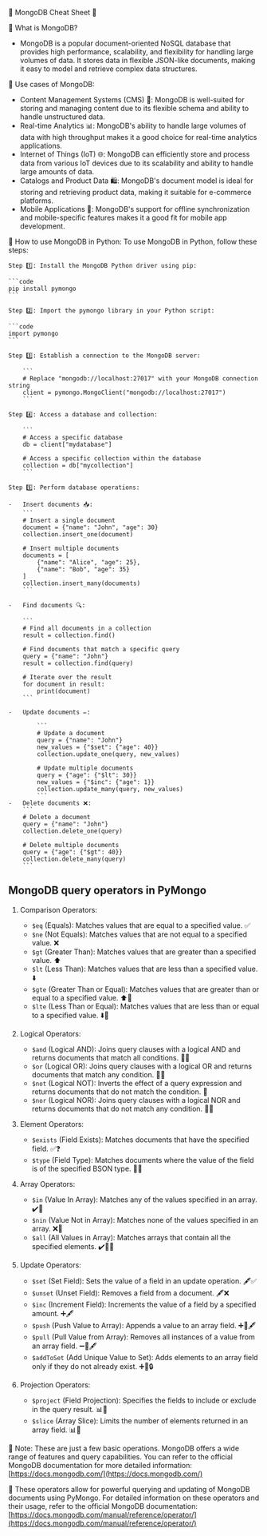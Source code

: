 🌟 MongoDB Cheat Sheet 🌟

📌 What is MongoDB? 
-   MongoDB is a popular document-oriented NoSQL database that provides high performance, scalability, and flexibility for handling large volumes of data. It stores data in flexible JSON-like documents, making it easy to model and retrieve complex data structures.

📌 Use cases of MongoDB:

-   Content Management Systems (CMS) 📄: MongoDB is well-suited for storing and managing content due to its flexible schema and ability to handle unstructured data.
-   Real-time Analytics 📊: MongoDB's ability to handle large volumes of data with high throughput makes it a good choice for real-time analytics applications.
-   Internet of Things (IoT) 🌐: MongoDB can efficiently store and process data from various IoT devices due to its scalability and ability to handle large amounts of data.
-   Catalogs and Product Data 🛍️: MongoDB's document model is ideal for storing and retrieving product data, making it suitable for e-commerce platforms.
-   Mobile Applications 📱: MongoDB's support for offline synchronization and mobile-specific features makes it a good fit for mobile app development.


📌 How to use MongoDB in Python: To use MongoDB in Python, follow these steps:

    Step 1️⃣: Install the MongoDB Python driver using pip:

    ```code
    pip install pymongo
    ```

    Step 2️⃣: Import the pymongo library in your Python script:

    ```code
    import pymongo
    ```

    Step 3️⃣: Establish a connection to the MongoDB server:

        ```
        # Replace "mongodb://localhost:27017" with your MongoDB connection string
        client = pymongo.MongoClient("mongodb://localhost:27017")
        ``` 

    Step 4️⃣: Access a database and collection:
        
        ``` 
        # Access a specific database
        db = client["mydatabase"]
        
        # Access a specific collection within the database
        collection = db["mycollection"]
        ```

    Step 5️⃣: Perform database operations:

    -   Insert documents 📥:
        ```
        # Insert a single document
        document = {"name": "John", "age": 30}
        collection.insert_one(document)
        
        # Insert multiple documents
        documents = [
            {"name": "Alice", "age": 25},
            {"name": "Bob", "age": 35}
        ]
        collection.insert_many(documents)
        ```

    -   Find documents 🔍:

        ```
        # Find all documents in a collection
        result = collection.find()
        
        # Find documents that match a specific query
        query = {"name": "John"}
        result = collection.find(query)
        
        # Iterate over the result
        for document in result:
            print(document)
        ```

    -   Update documents ✏️:

            ```
            # Update a document
            query = {"name": "John"}
            new_values = {"$set": {"age": 40}}
            collection.update_one(query, new_values)
            
            # Update multiple documents
            query = {"age": {"$lt": 30}}
            new_values = {"$inc": {"age": 1}}
            collection.update_many(query, new_values)
            ```
    -   Delete documents ❌:
        ```
        # Delete a document
        query = {"name": "John"}
        collection.delete_one(query)
        
        # Delete multiple documents
        query = {"age": {"$gt": 40}}
        collection.delete_many(query)
        ```

## MongoDB query operators in PyMongo

1.  Comparison Operators:
    -   `$eq` (Equals): Matches values that are equal to a specified value. ✅
    -   `$ne` (Not Equals): Matches values that are not equal to a specified value. ❌
    -   `$gt` (Greater Than): Matches values that are greater than a specified value. ⬆️
    -   `$lt` (Less Than): Matches values that are less than a specified value. ⬇️
    -   `$gte` (Greater Than or Equal): Matches values that are greater than or equal to a specified value. ⬆️🔳
    -   `$lte` (Less Than or Equal): Matches values that are less than or equal to a specified value. ⬇️🔳

2.  Logical Operators:
    
    -   `$and` (Logical AND): Joins query clauses with a logical AND and returns documents that match all conditions. 👥✅
    -   `$or` (Logical OR): Joins query clauses with a logical OR and returns documents that match any condition. 👥🔀
    -   `$not` (Logical NOT): Inverts the effect of a query expression and returns documents that do not match the condition. 🚫
    -   `$nor` (Logical NOR): Joins query clauses with a logical NOR and returns documents that do not match any condition. 👥🚫

3.  Element Operators:
    
    -   `$exists` (Field Exists): Matches documents that have the specified field. ✅❓
    -   `$type` (Field Type): Matches documents where the value of the field is of the specified BSON type. 🔢🔳

4.  Array Operators:

    -   `$in` (Value In Array): Matches any of the values specified in an array. ✔️🔢
    -   `$nin` (Value Not in Array): Matches none of the values specified in an array. ❌🔢
    -   `$all` (All Values in Array): Matches arrays that contain all the specified elements. ✔️🔢🔳

5.  Update Operators:
    
    -   `$set` (Set Field): Sets the value of a field in an update operation. 🖋️✅
    -   `$unset` (Unset Field): Removes a field from a document. 🖋️❌
    -   `$inc` (Increment Field): Increments the value of a field by a specified amount. ➕🖋️
    -   `$push` (Push Value to Array): Appends a value to an array field. ➕🔢🖋️
    -   `$pull` (Pull Value from Array): Removes all instances of a value from an array field. ➖🔢🖋️
    -   `$addToSet` (Add Unique Value to Set): Adds elements to an array field only if they do not already exist. ➕🔢🔒

6.  Projection Operators:

    -   `$project` (Field Projection): Specifies the fields to include or exclude in the query result. 📊🔳
    -   `$slice` (Array Slice): Limits the number of elements returned in an array field. 📊🔢
    
📌 Note: These are just a few basic operations. MongoDB offers a wide range of features and query capabilities. You can refer to the official MongoDB documentation for more detailed information: [https://docs.mongodb.com/](https://docs.mongodb.com/)


📌  These operators allow for powerful querying and updating of MongoDB documents using PyMongo. For detailed information on these operators and their usage, refer to the official MongoDB documentation: [https://docs.mongodb.com/manual/reference/operator/](https://docs.mongodb.com/manual/reference/operator/)